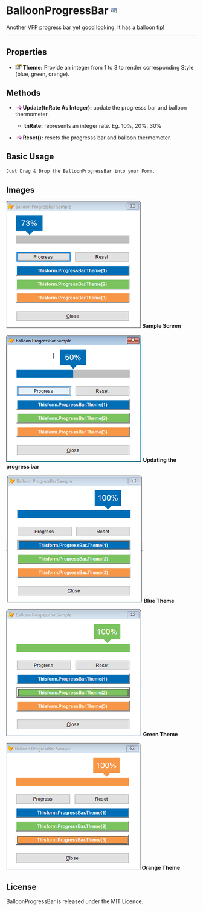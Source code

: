 # BalloonProgressBar ![](images/prg.gif)  

Another VFP progress bar yet good looking. It has a balloon tip!

<hr>

## Properties
* ![](images/prop.gif) **Theme:** Provide an integer from 1 to 3 to render corresponding Style (blue, green, orange).

## Methods

* ![](images/meth.gif) **Update(tnRate As Integer):** update the progresss bar and balloon thermometer.
  * **tnRate:** represents an integer rate. Eg. 10%, 20%, 30%

* ![](images/meth.gif) **Reset():** resets the progresss bar and balloon thermometer.

## Basic Usage

```
Just Drag & Drop the BalloonProgressBar into your Form.
```

## Images

![](images/screen.png) **Sample Screen**

![](images/progress.png) **Updating the progress bar**

![](images/blue_theme.png) **Blue Theme**

![](images/green_theme.png) **Green Theme**

![](images/orange_theme.png) **Orange Theme**

## License

BalloonProgressBar is released under the MIT Licence.
